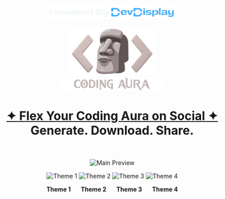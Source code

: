 <div align="center"> 
<a href="https://www.devdisplay.org/" target="_blank"><img src="./public/assets/PoweredByDevDisplay.png" width="300px" /></a>
</div></br>

<div align="center">
    <img src="/public/assets/CodingAura..png" alt="Coding Aura" width="200px" /><br>
    <img src="/public/assets/LetterMark.png" alt="Coding Aura" width="250px" />
  <br><h1 align="center"><a href="https://codingaura.vercel.app/"><strong>✦ Flex Your Coding Aura on Social ✦</strong></a><br>Generate. Download. Share.</h1><br>
</div>
<p align="center">
  <img src="path_to_main_image.png" alt="Main Preview" width="600" />
</p>

<p align="center">
  <img src="path_to_theme1.png" alt="Theme 1" width="150" />
  <img src="path_to_theme2.png" alt="Theme 2" width="150" />
  <img src="path_to_theme3.png" alt="Theme 3" width="150" />
  <img src="path_to_theme4.png" alt="Theme 4" width="150" />
</p>

<p align="center">
  <b>Theme 1</b> &nbsp;&nbsp;&nbsp;&nbsp;
  <b>Theme 2</b> &nbsp;&nbsp;&nbsp;&nbsp;
  <b>Theme 3</b> &nbsp;&nbsp;&nbsp;&nbsp;
  <b>Theme 4</b>
</p>

